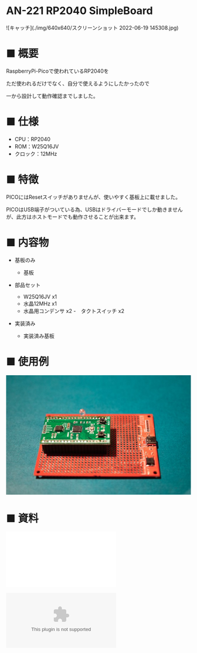 # AN-221 RP2040 SimpleBoard

![キャッチ](./img/640x640/スクリーンショット 2022-06-19 145308.jpg)

# ■ 概要
 
RaspberryPi-Picoで使われているRP2040を

ただ使われるだけでなく、自分で使えるようにしたかったので

一から設計して動作確認までしました。

# ■ 仕様

- CPU：RP2040
- ROM：W25Q16JV
- クロック：12MHz


# ■ 特徴

PICOにはResetスイッチがありませんが、使いやすく基板上に載せました。

PICOはUSB端子がついている為、USBはドライバーモードでしか動きませんが、此方はホストモードでも動作させることが出来ます。

# ■ 内容物

- 基板のみ
    - 基板

- 部品セット
    - W25Q16JV x1
    - 水晶12MHz x1
    - 水晶用コンデンサ x2
    -　タクトスイッチ x2

- 実装済み
    - 実装済み基板

# ■ 使用例


![使用例](./img/640x640/DSC_1418.jpg)

# ■ 資料

![回路図](./pdf/RP2040_Prot_V01A.pdf)

![部品表](./pdf/RP2040_Prot_V01A.xlsx)
